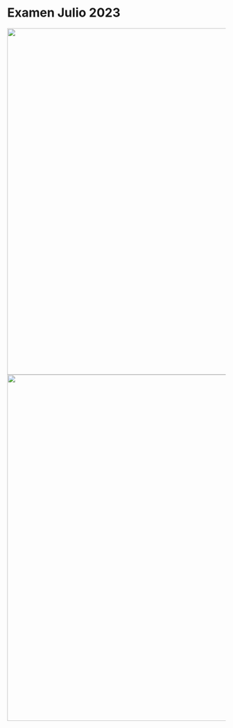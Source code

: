 # Examen Julio 2023

<img src="../../images/cap6_2023_Julio_1.png" width="800"/>

<img src="../../images/cap6_2023_Julio_2.png" width="800"/>
